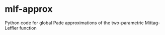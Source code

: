 # mlf-approx
Python code for global Pade approximations of the two-parametric Mittag-Leffler function
